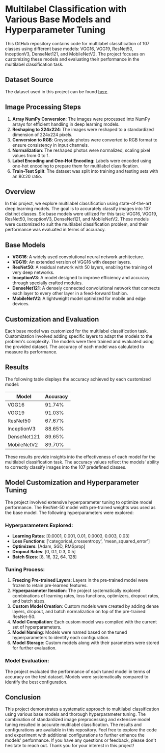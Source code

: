 # Multilabel Classification with Various Base Models and Hyperparameter Tuning

This GitHub repository contains code for multilabel classification of 107 classes using different base models: VGG16, VGG19, ResNet50, InceptionV3, DenseNet121, and MobileNetV2. The project focuses on customizing these models and evaluating their performance in the multilabel classification task. 

## Dataset Source

The dataset used in this project can be found [here](https://www.kaggle.com/datasets/shrutisaxena/yoga-pose-image-classification-dataset).

## Image Processing Steps
1. **Array NumPy Conversion**: The images were processed into NumPy arrays for efficient handling in deep learning models.
2. **Reshaping to 224x224**: The images were reshaped to a standardized dimension of 224x224 pixels.
3. **Conversion to RGB**: Greyscale photos were converted to RGB format to ensure consistency in input channels.
4. **Normalization**: The reshaped photos were normalized, scaling pixel values from 0 to 1.
5. **Label Encoding and One-Hot Encoding**: Labels were encoded using one-hot encoding to prepare them for multilabel classification.
6. **Train-Test Split**: The dataset was split into training and testing sets with an 80:20 ratio.

## Overview

In this project, we explore multilabel classification using state-of-the-art deep learning models. The goal is to accurately classify images into 107 distinct classes. Six base models were utilized for this task: VGG16, VGG19, ResNet50, InceptionV3, DenseNet121, and MobileNetV2. These models were customized to suit the multilabel classification problem, and their performance was evaluated in terms of accuracy.

## Base Models

- **VGG16**: A widely used convolutional neural network architecture.
- **VGG19**: An extended version of VGG16 with deeper layers.
- **ResNet50**: A residual network with 50 layers, enabling the training of very deep networks.
- **InceptionV3**: A model designed to improve efficiency and accuracy through specially crafted modules.
- **DenseNet121**: A densely connected convolutional network that connects each layer to every other layer in a feed-forward fashion.
- **MobileNetV2**: A lightweight model optimized for mobile and edge devices.

## Customization and Evaluation

Each base model was customized for the multilabel classification task. Customization involved adding specific layers to adapt the models to the problem's complexity. The models were then trained and evaluated using the provided dataset. The accuracy of each model was calculated to measure its performance.

## Results

The following table displays the accuracy achieved by each customized model:

| Model      | Accuracy |
|------------|----------|
| VGG16      | 91.74%   |
| VGG19      | 91.03%   |
| ResNet50   | 67.67%   |
| InceptionV3| 88.65%   |
| DenseNet121| 89.65%   |
| MobileNetV2| 89.70%   |

These results provide insights into the effectiveness of each model for the multilabel classification task. The accuracy values reflect the models' ability to correctly classify images into the 107 predefined classes.

## Model Customization and Hyperparameter Tuning
The project involved extensive hyperparameter tuning to optimize model performance. The ResNet-50 model with pre-trained weights was used as the base model. The following hyperparameters were explored:

### Hyperparameters Explored:
- **Learning Rates**: [0.0001, 0.001, 0.01, 0.0003, 0.003, 0.03]
- **Loss Functions**: ['categorical_crossentropy', 'mean_squared_error']
- **Optimizers**: [Adam, SGD, RMSprop]
- **Dropout Rates**: [0, 0.1, 0.3, 0.5]
- **Batch Sizes**: [8, 16, 32, 64, 128]

### Tuning Process:
1. **Freezing Pre-trained Layers**: Layers in the pre-trained model were frozen to retain pre-learned features.
2. **Hyperparameter Iteration**: The project systematically explored combinations of learning rates, loss functions, optimizers, dropout rates, and batch sizes.
3. **Custom Model Creation**: Custom models were created by adding dense layers, dropout, and batch normalization on top of the pre-trained ResNet-50.
4. **Model Compilation**: Each custom model was compiled with the current set of hyperparameters.
5. **Model Naming**: Models were named based on the tuned hyperparameters to identify each configuration.
6. **Model Storage**: Custom models along with their parameters were stored for further evaluation.

### Model Evaluation:
The project evaluated the performance of each tuned model in terms of accuracy on the test dataset. Models were systematically compared to identify the best configuration.

## Conclusion
This project demonstrates a systematic approach to multilabel classification using various base models and thorough hyperparameter tuning. The combination of standardized image preprocessing and extensive model tuning resulted in accurate multilabel classification. The results and configurations are available in this repository. Feel free to explore the code and experiment with additional configurations to further enhance the models' performance. If you have any questions or feedback, please don't hesitate to reach out. Thank you for your interest in this project!
